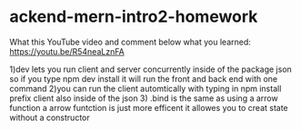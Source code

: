 # ackend-mern-intro2-homework

What this YouTube video and comment below what you learned: https://youtu.be/R54neaLznFA



1)dev lets you run client and server concurrently  inside of the package json so if you type npm dev install it will run the front and back end with one command 
2)you can run the client automtically with typing in npm install prefix client also inside of the json 
3) .bind is the same as using a arrow function a arrow funtction is just more efficent it allowes you to creat state without a constructor
